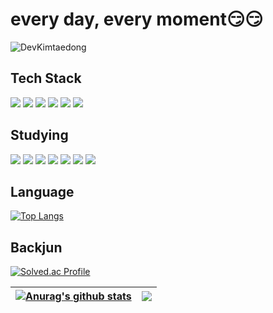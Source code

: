 

# every day, every moment:smirk::smirk:
![DevKimtaedong](https://github-readme-stats.vercel.app/api?username=rlaxoehd4234&show_icons=true&theme=radical)











## Tech Stack
<img src="https://img.shields.io/badge/Spring-6DB33F?style=flat&logo=Spring&logoColor=white"/> <img src="https://img.shields.io/badge/Spring Boot-6DB33F?style=flat&logo=Spring Boot&logoColor=white"/> <img src="https://img.shields.io/badge/Spring Security-6DB33F?style=flat&logo=Spring Security&logoColor=white"/> <img src="https://img.shields.io/badge/MySQL-4479A1?style=flat&logo=MySQL&logoColor=white"/>
<img src="https://img.shields.io/badge/Docker-2496ED?style=flat&logo=Docker&logoColor=white"/> <img src="https://img.shields.io/badge/Amazon AWS-232F3E?style=flat&logo=Amazon AWS&logoColor=white?style=for-the-badge&logo=appveyor"/> 




## Studying 
<img src="https://img.shields.io/badge/Spring-6DB33F?style=flat&logo=Spring&logoColor=white"/> <img src="https://img.shields.io/badge/Spring Boot-6DB33F?style=flat&logo=Spring Boot&logoColor=white"/> <img src="https://img.shields.io/badge/Spring Security-6DB33F?style=flat&logo=Spring Security&logoColor=white"/> <img src="https://img.shields.io/badge/MySQL-4479A1?style=flat&logo=MySQL&logoColor=white"/>
<img src="https://img.shields.io/badge/Docker-2496ED?style=flat&logo=Docker&logoColor=white"/> <img src="https://img.shields.io/badge/Amazon AWS-232F3E?style=flat&logo=Amazon AWS&logoColor=white"/> <img src="https://img.shields.io/badge/Node.js-339933?style=flat&logo=Node.js&logoColor=white"/> 





## Language
[![Top Langs](https://github-readme-stats.vercel.app/api/top-langs/?username=rlaxoehd4234&layout=compact)](https://github.com/anuraghazra/github-readme-stats)


## Backjun
[![Solved.ac Profile](http://mazassumnida.wtf/api/v2/generate_badge?boj=rlaxoehd4234)](https://solved.ac/rlaxoehd4234/)





| <a href="https://github.com/anuraghazra/github-readme-stats"><img align="center" src="https://github-readme-stats.vercel.app/api?username=anuraghazra&show_icons=true&include_all_commits=true&theme=buefy&hide_border=true" alt="Anurag's github stats" /></a> | <a href="https://github.com/anuraghazra/github-readme-stats"><img align="center" src="https://github-readme-stats.vercel.app/api/top-langs/?username=anuraghazra&layout=compact&theme=buefy&hide_border=true" /></a> |
| ------------- | ------------- |
